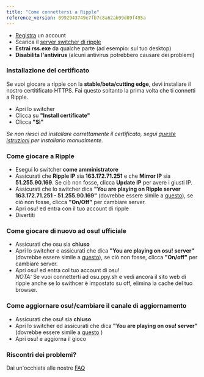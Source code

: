 ```yaml
---
title: "Come connettersi a Ripple"
reference_version: 0992943749e7fb7c8a62ab99d89f495a
---
```

- [Registra](http://ripple.moe/index.php?p=3) un account 
- Scarica il [server switcher di ripple](https://mu.nyodev.xyz/upd.php?id=18)
- **Estrai rss.exe** da qualche parte (ad esempio: sul tuo desktop)  
- **Disabilita l'antivirus** (alcuni antivirus potrebbero causare dei problemi)  


### Installazione del certificato
Se vuoi giocare a ripple con la **stable/beta/cutting edge**, devi installare il nostro certitificato HTTPS.
Fai questo soltanto la prima volta che ti connetti a Ripple.  

- Apri lo switcher 
- Clicca su **"Install certificate"**  
- Clicca **"Sì"**  

*Se non riesci ad installare correttamente il certificato, segui [queste istruzioni](https://ripple.moe/index.php?p=16&id=12) per installarlo manualmente.*

### Come giocare a Ripple
- Esegui lo switcher **come amministratore**  
- Assicurati che **Ripple IP** sia **163.172.71.251** e che **Mirror IP** sia **51.255.90.169**. Se ciò non fosse, clicca **Update IP** per avere i giusti IP.
- Assicurati che lo switcher dica **"You are playing on Ripple server 163.172.71.251 - 51.255.90.169"** (dovrebbe essere simile a [questo](https://b.catgirlsare.sexy/xqJw.png)), se ciò non fosse, clicca **"On/Off"** per cambiare server.  
- Apri osu! ed entra con il tuo account di ripple 
- Divertiti  

### Come giocare di nuovo ad osu! ufficiale
- Assicurati che osu sia **chiuso**  
- Apri lo switcher e assicurati che dica **"You are playing on osu! server"** (dovrebbe essere simile a [questo](https://b.catgirlsare.sexy/c_lb.png)), se ciò non fosse, clicca **"On/off"** per cambiare server.
- Apri osu! ed entra col tuo account di osu!	
_NOTA:_ Se vuoi connetterti ad osu.ppy.sh e vedi ancora il sito web di ripple anche se lo swithcer è impostato su off, elimina la cache del tuo browser.

### Come aggiornare osu!/cambiare il canale di aggiornamento
- Assicurati che osu! sia **chiuso**  
- Apri lo switcher ed assicurati che dica **"You are playing on osu! server"** (dovrebbe essere simile a [questo](https://b.catgirlsare.sexy/c_lb.png) )  
- Apri osu! e aggiorna il gioco

### Riscontri dei problemi?

Dai un'occhiata alle nostre [FAQ](https://ripple.moe/doc/5)
